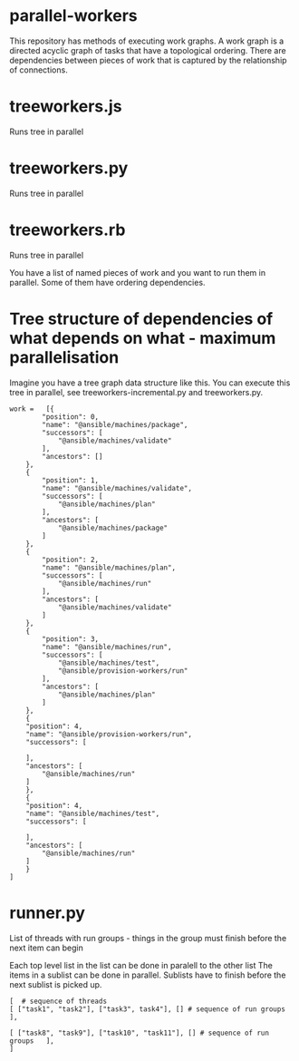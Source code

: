 # parallel-workers

This repository has methods of executing work graphs. A work graph is a directed acyclic graph of tasks that have a topological ordering. There are dependencies between pieces of work that is captured by the relationship of connections.

# treeworkers.js

Runs tree in parallel

# treeworkers.py

Runs tree in parallel

# treeworkers.rb

Runs tree in parallel

You have a list of named pieces of work and you want to run them in parallel. Some of them have ordering dependencies.

# Tree structure of dependencies of what depends on what - maximum parallelisation

Imagine you have a tree graph data structure like this. You can execute this tree in parallel, see treeworkers-incremental.py and treeworkers.py.

```
work =   [{
        "position": 0,
        "name": "@ansible/machines/package",
        "successors": [
            "@ansible/machines/validate"
        ],
        "ancestors": []
    },
    {
        "position": 1,
        "name": "@ansible/machines/validate",
        "successors": [
            "@ansible/machines/plan"
        ],
        "ancestors": [
            "@ansible/machines/package"
        ]
    },
    {
        "position": 2,
        "name": "@ansible/machines/plan",
        "successors": [
            "@ansible/machines/run"
        ],
        "ancestors": [
            "@ansible/machines/validate"
        ]
    },
    {
        "position": 3,
        "name": "@ansible/machines/run",
        "successors": [
            "@ansible/machines/test",
			"@ansible/provision-workers/run"
        ],
        "ancestors": [
            "@ansible/machines/plan"
        ]
    },
	{
	"position": 4,
	"name": "@ansible/provision-workers/run",
	"successors": [
	  
	],
	"ancestors": [
		"@ansible/machines/run"
	]
	},
	{
	"position": 4,
	"name": "@ansible/machines/test",
	"successors": [
	  
	],
	"ancestors": [
		"@ansible/machines/run"
	]
	}
]
```

# runner.py

List of threads with run groups - things in the group must finish before the next item can begin

Each top level list in the list can be done in paralell to the other list
The items in a sublist can be done in parallel.
Sublists have to finish before the next sublist is picked up.

```
[  # sequence of threads
[ ["task1", "task2"], ["task3", task4"], [] # sequence of run groups   ],

[ ["task8", "task9"], ["task10", "task11"], [] # sequence of run groups   ],
]
```
